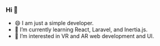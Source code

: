 ### Hi 👋
- 😄 I am just a simple developer. 
- 🌱 I’m currently learning React, Laravel, and Inertia.js.
- 🔭 I’m interested in VR and AR web development and UI.

<!--
**ehsanmim/ehsanmim** is a ✨ _special_ ✨ repository because its `README.md` (this file) appears on your GitHub profile.

Here are some ideas to get you started:

- 🔭 I’m currently working on ...
- 🌱 I’m currently learning ...
- 👯 I’m looking to collaborate on ...
- 🤔 I’m looking for help with ...
- 💬 Ask me about ...
- 📫 How to reach me: ...
- 😄 Pronouns: ...
- ⚡ Fun fact: ...
-->
